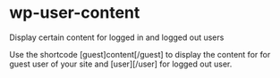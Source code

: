 wp-user-content
===============

Display certain content for logged in and logged out users

Use the shortcode [guest]content[/guest] to display the content for for guest user of your site and [user][/user] for logged out user.
